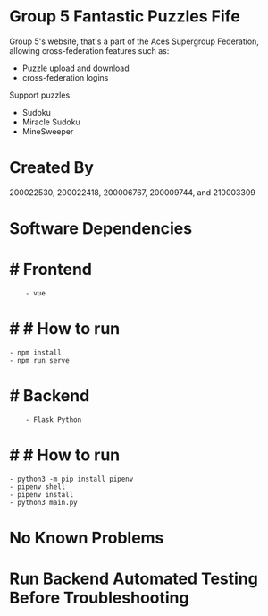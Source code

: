 # Group 5 Fantastic Puzzles Fife
Group 5's website, that's a part of the Aces Supergroup Federation, allowing cross-federation features such as:
- Puzzle upload and download
- cross-federation logins

Support puzzles
- Sudoku
- Miracle Sudoku
- MineSweeper

# Created By
200022530, 200022418, 200006767, 200009744, and 210003309

# Software Dependencies
# # Frontend
        - vue
# # # How to run

    - npm install
    - npm run serve

# # Backend
        - Flask Python

# # # How to run

    - python3 -m pip install pipenv
    - pipenv shell
    - pipenv install
    - python3 main.py

# No Known Problems

# Run Backend Automated Testing Before Troubleshooting
